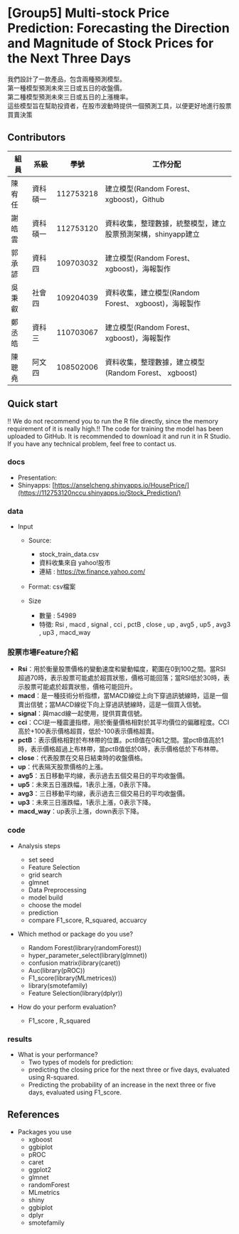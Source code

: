 # [Group5] Multi-stock Price Prediction: Forecasting the Direction and Magnitude of Stock Prices for the Next Three Days
我們設計了一款產品，包含兩種預測模型。<br>第一種模型預測未來三日或五日的收盤價。<br>第二種模型預測未來三日或五日的上漲機率。<br>這些模型旨在幫助投資者，在股市波動時提供一個預測工具，以便更好地進行股票買賣決策

## Contributors
|組員|系級|學號|工作分配|
|-|-|-|-|
|陳宥任|資科碩一|112753218|建立模型(Random Forest、 xgboost)，Github| 
|謝皓雲|資科碩一|112753120|資料收集，整理數據，統整模型，建立股票預測架構，shinyapp建立|
|郭承諺|資科四|109703032|建立模型(Random Forest、 xgboost)，海報製作|
|吳秉叡|社會四|109204039|資料收集，建立模型(Random Forest、 xgboost)，海報製作|
|鄭丞皓|資科三|110703067|建立模型(Random Forest、 xgboost)，海報製作|
|陳聰堯|阿文四|108502006|資料收集，整理數據，建立模型(Random Forest、 xgboost)|
## Quick start
!! We do not recommend you to run the R file directly, since the memory requirement of it is really high.!!
The code for training the model has been uploaded to GitHub. It is recommended to download it and run it in R Studio.
If you have any technical problem, feel free to contact us.

### docs
* Presentation: <br>
* Shinyapps: [https://anselcheng.shinyapps.io/HousePrice/](https://112753120nccu.shinyapps.io/Stock_Prediction/)

### data
* Input
  * Source:<br>
     * stock_train_data.csv
     * 資料收集來自 yahoo!股市
     * 連結 : https://tw.finance.yahoo.com/

  * Format:  csv檔案
  * Size<br>
     * 數量 : 54989<br>
     * 特徵: Rsi , macd , signal , cci , pctB , close , up , avg5 , up5 , avg3 , up3 , macd_way <br>
### 股票市場Feature介紹

* **Rsi**：用於衡量股票價格的變動速度和變動幅度，範圍在0到100之間。當RSI超過70時，表示股票可能處於超買狀態，價格可能回落；當RSI低於30時，表示股票可能處於超賣狀態，價格可能回升。
* **macd**：是一種技術分析指標，當MACD線從上向下穿過訊號線時，這是一個賣出信號；當MACD線從下向上穿過訊號線時，這是一個買入信號。
* **signal**：與macd線一起使用，提供買賣信號。
* **cci**：CCI是一種震盪指標，用於衡量價格相對於其平均價位的偏離程度。CCI高於+100表示價格超買，低於-100表示價格超賣。
* **pctB**：表示價格相對於布林帶的位置。pctB值在0和1之間。當pctB值高於1時，表示價格超過上布林帶，當pctB值低於0時，表示價格低於下布林帶。
* **close**：代表股票在交易日結束時的收盤價格。
* **up**：代表隔天股票價格的上漲。
* **avg5**：五日移動平均線，表示過去五個交易日的平均收盤價。
* **up5**：未來五日漲跌幅，1表示上漲，0表示下降。
* **avg3**：三日移動平均線，表示過去三個交易日的平均收盤價。
* **up3**：未來三日漲跌幅，1表示上漲，0表示下降。
* **macd_way**：up表示上漲，down表示下降。

 
### code
* Analysis steps
  *  set seed
  *  Feature Selection
  *  grid search
  *  glmnet
  *  Data Preprocessing
  *  model build
  *  choose the model
  *  prediction
  *  compare F1_score, R_squared, accuarcy

 
* Which method or package do you use?
  * Random Forest(library(randomForest))
  * hyper_parameter_select(library(glmnet))
  * confusion matrix(library(caret))
  * Auc(library(pROC))
  * F1_score(library(MLmetrices))
  * library(smotefamily)
  * Feature Selection(library(dplyr))<br>
 
* How do your perform evaluation?
  *  F1_score , R_squared 

### results
* What is your performance?
  * Two types of models for prediction:
  * predicting the closing price for the next three or five days, evaluated using R-squared.
  * Predicting the probability of an increase in the next three or five days, evaluated using F1_score.

 

## References
* Packages you use
  * xgboost
  * ggbiplot
  * pROC
  * caret
  * ggplot2
  * glmnet
  * randomForest
  * MLmetrics
  * shiny
  * ggbiplot
  * dplyr
  * smotefamily

